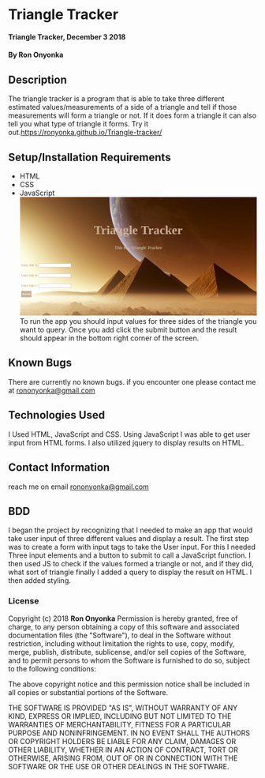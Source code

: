# Triangle Tracker
#### Triangle Tracker, December 3 2018
#### By **Ron Onyonka**
## Description
The triangle tracker is a program that is able to take three different estimated values/measurements of a side of a triangle and tell if those measurements will form a triangle or not. If it does form a triangle it can also
tell you what type of triangle it forms.
Try it out.https://ronyonka.github.io/Triangle-tracker/
## Setup/Installation Requirements
* HTML
* CSS
* JavaScript
![image](https://github.com/Ronyonka/Triangle-tracker/blob/master/img/ttt.png)
To run the app you should input values for three sides of the triangle you want to query. Once you add click the submit button and the result should appear in the bottom right corner of the screen.
## Known Bugs
There are currently no known bugs. if you encounter one please contact me at rononyonka@gmail.com
## Technologies Used
I Used HTML, JavaScript and CSS. Using JavaScript I was able to get user input from HTML forms.
I also utilized jquery to display results on HTML.
## Contact Information
reach me on email rononyonka@gmail.com
## BDD
I began the project by recognizing that I needed to make an app that would take user input of
three different values and display a result. The first step was to create a form with input tags
to take the User input. For this I needed Three input elements and a button to submit to call a JavaScript function. I then used JS to check if the values formed a triangle or not, and if they did, what sort of triangle finally I added a query to display the result on HTML. I then added styling.
### License
Copyright (c) 2018 **Ron Onyonka**
Permission is hereby granted, free of charge, to any person obtaining a copy
of this software and associated documentation files (the "Software"), to deal
in the Software without restriction, including without limitation the rights
to use, copy, modify, merge, publish, distribute, sublicense, and/or sell
copies of the Software, and to permit persons to whom the Software is
furnished to do so, subject to the following conditions:

The above copyright notice and this permission notice shall be included in all
copies or substantial portions of the Software.

THE SOFTWARE IS PROVIDED "AS IS", WITHOUT WARRANTY OF ANY KIND, EXPRESS OR
IMPLIED, INCLUDING BUT NOT LIMITED TO THE WARRANTIES OF MERCHANTABILITY,
FITNESS FOR A PARTICULAR PURPOSE AND NONINFRINGEMENT. IN NO EVENT SHALL THE
AUTHORS OR COPYRIGHT HOLDERS BE LIABLE FOR ANY CLAIM, DAMAGES OR OTHER
LIABILITY, WHETHER IN AN ACTION OF CONTRACT, TORT OR OTHERWISE, ARISING FROM,
OUT OF OR IN CONNECTION WITH THE SOFTWARE OR THE USE OR OTHER DEALINGS IN THE
SOFTWARE.
